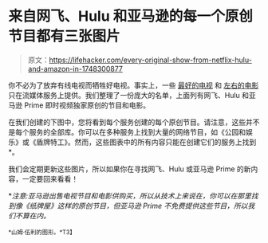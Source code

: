 # 来自网飞、Hulu 和亚马逊的每一个原创节目都有三张图片

> 原文：<https://lifehacker.com/every-original-show-from-netflix-hulu-and-amazon-in-1748300877>

你不必为了放弃有线电视而牺牲好电视。事实上，一些 [最好的电视](http://io9.com/marvels-jessica-jones-is-the-character-focused-superher-1743517949) 和 [左右的电影](http://io9.com/the-trailer-for-crouching-tiger-hidden-dragon-sword-o-1746643310) 只在流媒体服务上提供。我们整理了一份庞大的名单，上面列有网飞、Hulu 和亚马逊 Prime 即时视频独家原创的节目和电影。



在我们创建的下图中，您将看到每个服务创建的每个原创节目。请注意，这些并不是每个服务的全部库。你可以在多种服务上找到大量的网络节目，如《公园和娱乐》或《盾牌特工》。然而，这些图表中的所有内容只能在创建它们的服务上找到*。

我们会定期更新这些图片，所以如果你在寻找网飞、Hulu 或亚马逊 Prime 的新内容，一定要回来看看！

**注意:亚马逊出售电视节目和电影供购买，所以从技术上来说*在*，你可以在那里找到像《纸牌屋》这样的原创节目，但亚马逊 Prime 不免费提供这些节目，所以我们不算在内。*

<small>*山姆·伍利的图形。*T3】</small>